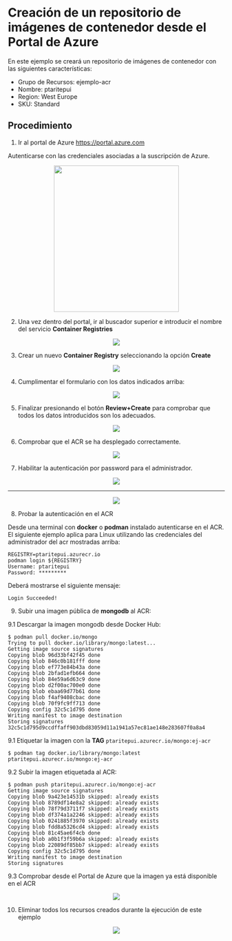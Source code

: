 # Creación de un repositorio de imágenes de contenedor desde el Portal de Azure

En este ejemplo se creará un repositorio de imágenes de contenedor con las siguientes características:

* Grupo de Recursos: ejemplo-acr
* Nombre: ptaritepui
* Region: West Europe
* SKU: Standard

## Procedimiento

1. Ir al portal de Azure https://portal.azure.com 

Autenticarse con las credenciales asociadas a la suscripción de Azure.

<p align="center">
  <img width="290" height="339" src="./imagenes/acr/01_azure_login.png">
</p>

2. Una vez dentro del portal, ir al buscador superior e introducir el nombre del servicio **Container Registries**

<p align="center">
  <img src="./imagenes/acr/01_acr_service.png">
</p>

3. Crear un nuevo **Container Registry** seleccionando la opción **Create**

<p align="center">
  <img  src="./imagenes/acr/02_acr_create.png">
</p>

4. Cumplimentar el formulario con los datos indicados arriba:

<p align="center">
  <img  src="./imagenes/acr/03_acr_form.png">
</p>

5. Finalizar presionando el botón **Review+Create** para comprobar que todos los datos introducidos son los adecuados.

<p align="center">
  <img  src="./imagenes/acr/04_acr_form.png">
</p>

6. Comprobar que el ACR se ha desplegado correctamente.

<p align="center">
  <img  src="./imagenes/acr/05_acr_deployed.png">
</p>

7. Habilitar la autenticación por password para el administrador.

<p align="center">
  <img  src="./imagenes/acr/06_access_keys.png">
</p>

---

<p align="center">
  <img  src="./imagenes/acr/07_access_keys.png">
</p>

8. Probar la autenticación en el ACR

Desde una terminal con **docker** o **podman** instalado autenticarse en el ACR. El siguiente ejemplo aplica para Linux utilizando las credenciales del administrador del acr mostradas arriba:

```
REGISTRY=ptaritepui.azurecr.io
podman login ${REGISTRY}
Username: ptaritepui
Password: *********
```

Deberá mostrarse el siguiente mensaje:

```
Login Succeeded!
```

9. Subir una imagen pública de **mongodb** al ACR:

9.1 Descargar la imagen mongodb desde Docker Hub:

```
$ podman pull docker.io/mongo
Trying to pull docker.io/library/mongo:latest...
Getting image source signatures
Copying blob 96d33bf42f45 done
Copying blob 846c0b181fff done
Copying blob ef773e84b43a done
Copying blob 2bfad1efb664 done
Copying blob 84e59a6d63c9 done
Copying blob d2f00ac700e0 done
Copying blob ebaa69d77b61 done
Copying blob f4af9408cbac done
Copying blob 70f9fc9ff713 done
Copying config 32c5c1d795 done
Writing manifest to image destination
Storing signatures
32c5c1d795d9ccdffaff903dbd83059d11a1941a57ec81ae148e283607f0a8a4
```

9.1 Etiquetar la imagen con la **TAG** `ptaritepui.azurecr.io/mongo:ej-acr`

```
$ podman tag docker.io/library/mongo:latest ptaritepui.azurecr.io/mongo:ej-acr
```

9.2 Subir la imagen etiquetada al ACR:

```
$ podman push ptaritepui.azurecr.io/mongo:ej-acr
Getting image source signatures
Copying blob 9a423e14531b skipped: already exists
Copying blob 8789df14e8a2 skipped: already exists
Copying blob 78f79d3711f7 skipped: already exists
Copying blob df374a1a2246 skipped: already exists
Copying blob 0241885f3970 skipped: already exists
Copying blob fdd8a5326cd4 skipped: already exists
Copying blob 81c45ae6f4cb done
Copying blob a0b1f3f59b6a skipped: already exists
Copying blob 22089df85bb7 skipped: already exists
Copying config 32c5c1d795 done
Writing manifest to image destination
Storing signatures
```

9.3 Comprobar desde el Portal de Azure que la imagen ya está disponible en el ACR

<p align="center">
  <img  src="./imagenes/acr/08_push_image.png">
</p>

10. Eliminar todos los recursos creados durante la ejecución de este ejemplo

<p align="center">
  <img  src="./imagenes/acr/09_remove_acr.png">
</p>